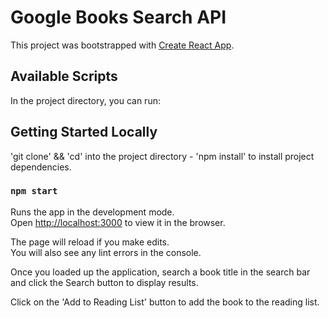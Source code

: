 # Google Books Search API

This project was bootstrapped with [Create React App](https://github.com/facebook/create-react-app).

## Available Scripts

In the project directory, you can run:

## Getting Started Locally

'git clone' && 'cd' into the project directory - 'npm install' to install project dependencies.

### `npm start`

Runs the app in the development mode.\
Open [http://localhost:3000](http://localhost:3000) to view it in the browser.

The page will reload if you make edits.\
You will also see any lint errors in the console.

Once you loaded up the application, search a book title in the search bar and click the Search button to display results.

Click on the 'Add to Reading List' button to add the book to the reading list.
